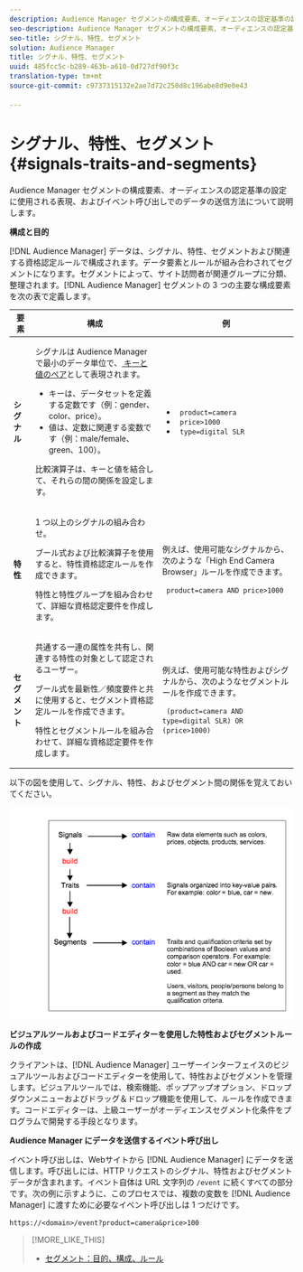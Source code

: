 ```yaml
---
description: Audience Manager セグメントの構成要素、オーディエンスの認定基準の設定に使用される表現、およびイベント呼び出しでのデータの送信方法について説明します。
seo-description: Audience Manager セグメントの構成要素、オーディエンスの認定基準の設定に使用される表現、およびイベント呼び出しでのデータの送信方法について説明します。
seo-title: シグナル、特性、セグメント
solution: Audience Manager
title: シグナル、特性、セグメント
uuid: 485fcc5c-b289-463b-a610-0d727df90f3c
translation-type: tm+mt
source-git-commit: c9737315132e2ae7d72c250d8c196abe8d9e0e43

---
```



# シグナル、特性、セグメント{#signals-traits-and-segments}

Audience Manager セグメントの構成要素、オーディエンスの認定基準の設定に使用される表現、およびイベント呼び出しでのデータの送信方法について説明します。

<!-- 

c_signal_trait_segment.xml

 -->

**構成と目的**

[!DNL Audience Manager] データは、シグナル、特性、セグメントおよび関連する資格認定ルールで構成されます。データ要素とルールが組み合わされてセグメントになります。セグメントによって、サイト訪問者が関連グループに分類、整理されます。[!DNL Audience Manager] セグメントの 3 つの主要な構成要素を次の表で定義します。

<table id="table_E8373A01C3414C42B4983A59BF0F0669"> 
 <thead> 
  <tr> 
   <th colname="col1" class="entry"> 要素 </th> 
   <th colname="col2" class="entry"> 構成 </th> 
   <th colname="col3" class="entry"> 例 </th> 
  </tr>
 </thead>
 <tbody> 
  <tr> 
   <td colname="col1"><b>シグナル</b> </td> 
   <td colname="col2"> <p>シグナルは <span class="keyword">Audience Manager</span> で最小のデータ単位で、<a href="../reference/key-value-pairs-explained.md"> キーと値のペア</a>として表現されます。 </p> 
    <ul id="ul_728347E325284B9FA0B4E05DE8CF4570"> 
     <li id="li_89574A3B4A734726AD43405AE6D85FF5">キーは、データセットを定義する定数です（例：gender、color、price）。 </li> 
     <li id="li_D35601B33EE24EC5857F45D9577254D4">値は、定数に関連する変数です（例：male/female、green、100）。 </li> 
    </ul> <p>比較演算子は、キーと値を結合して、それらの間の関係を設定します。 </p> </td> 
   <td colname="col3"> 
    <ul id="ul_A6D8D30A37C94437A7BF38736C6F8556"> 
     <li id="li_74C87C34FA254783AC0DEBBC69B35AC4"><code> product=camera</code> </li> 
     <li id="li_C1727B9136024E56B60374597A7DCA00"><code> price&gt;1000</code> </li> 
     <li id="li_B2E7798768EE444AB978F3F27B0BC0B5"><code> type=digital SLR</code> </li> 
    </ul> </td> 
  </tr> 
  <tr> 
   <td colname="col1"><b>特性</b> </td> 
   <td colname="col2"> <p>1 つ以上のシグナルの組み合わせ。 </p> <p>ブール式および比較演算子を使用すると、特性資格認定ルールを作成できます。 </p> <p>特性と特性グループを組み合わせて、詳細な資格認定要件を作成します。 </p> </td> 
   <td colname="col3"> <p>例えば、使用可能なシグナルから、次のような「High End Camera Browser」ルールを作成できます。 </p> <p><code> product=camera AND price&gt;1000</code> </p> </td> 
  </tr> 
  <tr> 
   <td colname="col1"><b>セグメント</b> </td> 
   <td colname="col2"> <p>共通する一連の属性を共有し、関連する特性の対象として認定されるユーザー。 </p> <p>ブール式を最新性／頻度要件と共に使用すると、セグメント資格認定ルールを作成できます。 </p> <p>特性とセグメントルールを組み合わせて、詳細な資格認定要件を作成します。 </p> </td> 
   <td colname="col3"> <p>例えば、使用可能な特性およびシグナルから、次のようなセグメントルールを作成できます。 </p> <p><code> (product=camera AND type=digital SLR) OR (price&gt;1000)</code> </p> </td> 
  </tr> 
 </tbody> 
</table>

以下の図を使用して、シグナル、特性、およびセグメント間の関係を覚えておいてください。

![](assets/signals-traits-segments.png)

**ビジュアルツールおよびコードエディターを使用した特性およびセグメントルールの作成**

クライアントは、[!DNL Audience Manager] ユーザーインターフェイスのビジュアルツールおよびコードエディターを使用して、特性およびセグメントを管理します。ビジュアルツールでは、検索機能、ポップアップオプション、ドロップダウンメニューおよびドラッグ＆ドロップ機能を使用して、ルールを作成できます。コードエディターは、上級ユーザーがオーディエンスセグメント化条件をプログラムで開発する手段となります。

**Audience Manager にデータを送信するイベント呼び出し**

イベント呼び出しは、Webサイトから [!DNL Audience Manager] にデータを送信します。呼び出しには、HTTP リクエストのシグナル、特性およびセグメントデータが含まれます。イベント自体は URL 文字列の `/event` に続くすべての部分です。次の例に示すように、このプロセスでは、複数の変数を [!DNL Audience Manager] に渡すために必要なイベント呼び出しは 1 つだけです。

```
https://<domain>/event?product=camera&price>100
```

>[!MORE_LIKE_THIS]
>
>* [セグメント：目的、構成、ルール](../features/segments/segments-purpose.md)

